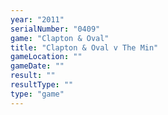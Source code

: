 ```yaml
---
year: "2011"
serialNumber: "0409" 
game: "Clapton & Oval"
title: "Clapton & Oval v The Min"
gameLocation: ""
gameDate: ""
result: ""
resultType: ""
type: "game"
---
```

